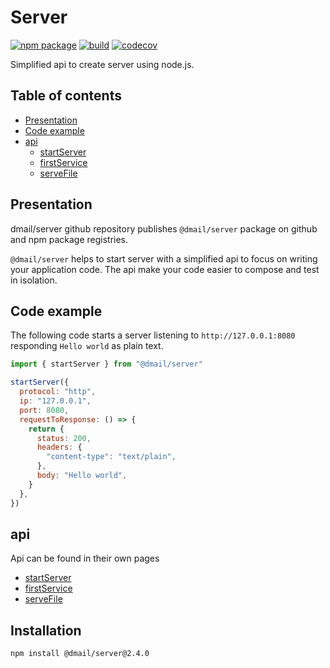 # Server

[![npm package](https://img.shields.io/npm/v/@dmail/server.svg)](https://www.npmjs.com/package/@dmail/server)
[![build](https://travis-ci.com/dmail/server.svg?branch=master)](http://travis-ci.com/dmail/server)
[![codecov](https://codecov.io/gh/dmail/server/branch/master/graph/badge.svg)](https://codecov.io/gh/dmail/server)

Simplified api to create server using node.js.

## Table of contents

- [Presentation](#Presentation)
- [Code example](#Code-example)
- [api](#api)
  - [startServer](./docs/start-server.md)
  - [firstService](./docs/first-service.md)
  - [serveFile](./docs/serve-file.md)

## Presentation

dmail/server github repository publishes `@dmail/server` package on github and npm package registries.

`@dmail/server` helps to start server with a simplified api to focus on writing your application code. The api make your code easier to compose and test in isolation.

## Code example

The following code starts a server listening to `http://127.0.0.1:8080` responding `Hello world` as plain text.

```js
import { startServer } from "@dmail/server"

startServer({
  protocol: "http",
  ip: "127.0.0.1",
  port: 8080,
  requestToResponse: () => {
    return {
      status: 200,
      headers: {
        "content-type": "text/plain",
      },
      body: "Hello world",
    }
  },
})
```

## api

Api can be found in their own pages

- [startServer](./docs/start-server.md)
- [firstService](./docs/first-service.md)
- [serveFile](./docs/serve-file.md)

## Installation

```console
npm install @dmail/server@2.4.0
```
